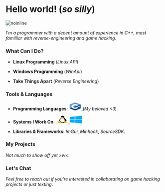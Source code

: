 # Hello world! (*so silly*)

<p align="left"> <img src="https://komarev.com/ghpvc/?username=noinline&label=visitors&color=d8caac&style=flat" alt="noinline" /> </p>

*I'm a programmer with a decent amount of experience in C++, most familliar with reverse-engineering and game hacking*.

### What Can I Do?

- **Linux Programming** (*Linux API*)

- **Windows Programming** (*WinApi*)

- **Take Things Apart** (*Reverse Engineering*)

### Tools & Languages

- **Programming Languages**: <a href="https://cppreference.com" target="_blank" rel="noreferrer"> <img src="https://raw.githubusercontent.com/devicons/devicon/master/icons/cplusplus/cplusplus-original.svg" alt="cplusplus" width="40" height="25"/> </a> (*My beloved <3*)
- **Systems I Work On**: <a href="https://www.linux.org/" target="_blank" rel="noreferrer"> <img src="https://raw.githubusercontent.com/devicons/devicon/master/icons/linux/linux-original.svg" alt="linux" width="40" height="25"/> </a><a href="https://www.microsoft.com/windows" target="_blank" rel="noreferrer"> <img src="https://raw.githubusercontent.com/devicons/devicon/master/icons/windows8/windows8-original.svg" alt="windows" width="40" height="25"/> </a> 

- **Libraries & Frameworks**: *ImGui*, *Minhook*, *SourceSDK*.

### My Projects

*Not much to show off yet >w<*.

### Let's Chat

*Feel free to reach out if you're interested in collaborating on game hacking projects or just texting*.

